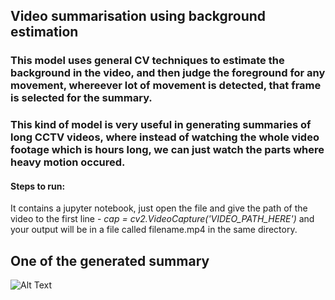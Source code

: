 ## Video summarisation using background estimation


### This model uses general CV techniques to estimate the background in the video, and then judge the foreground for any movement, whereever lot of movement is detected, that frame is selected for the summary.
### This kind of model is very useful in generating summaries of long CCTV videos, where instead of watching the whole video footage which is hours long, we can just watch the parts where heavy motion occured.


#### Steps to run:
It contains a jupyter notebook, just open the file and give the path of the video to the first line - 
*cap = cv2.VideoCapture('VIDEO_PATH_HERE')*
and your output will be in a file called filename.mp4 in the same directory.

## One of the generated summary
![Alt Text](https://github.com/Dsdroid1/Video-Summarizer/blob/main/background-estimation/filename.gif)

